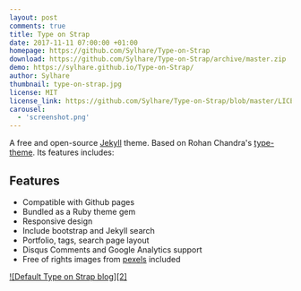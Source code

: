 ```yaml
---
layout: post
comments: true
title: Type on Strap
date: 2017-11-11 07:00:00 +01:00
homepage: https://github.com/Sylhare/Type-on-Strap
download: https://github.com/Sylhare/Type-on-Strap/archive/master.zip
demo: https://sylhare.github.io/Type-on-Strap/
author: Sylhare
thumbnail: type-on-strap.jpg
license: MIT
license_link: https://github.com/Sylhare/Type-on-Strap/blob/master/LICENSE
carousel:
  - 'screenshot.png'
---
```


A free and open-source [Jekyll](https://jekyllrb.com) theme. Based on Rohan Chandra's [type-theme](https://github.com/rohanchandra/type-theme). Its features includes:

## Features

* Compatible with Github pages
* Bundled as a Ruby theme gem
* Responsive design
* Include bootstrap and Jekyll search
* Portfolio, tags, search page layout
* Disqus Comments and Google Analytics support
* Free of rights images from [pexels](https://www.pexels.com/) included

[![Default Type on Strap blog][2]][1]

[1]: https://sylhare.github.io/Type-on-Strap/
